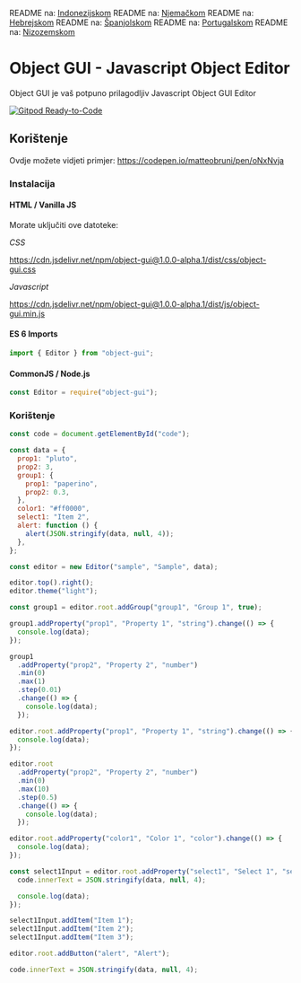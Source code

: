 README na: [Indonezijskom](./README-ID.md)
README na: [Njemačkom](./README-DE.md)
README na: [Hebrejskom](./README-IL.md)
README na: [Španjolskom](./README-ES.md)
README na: [Portugalskom](./README-BR.md)
README na: [Nizozemskom](./README-NL.md)

# Object GUI - Javascript Object Editor

Object GUI je vaš potpuno prilagodljiv Javascript Object GUI Editor

[![Gitpod Ready-to-Code](https://img.shields.io/badge/Gitpod-ready--to--code-blue?logo=gitpod)](https://gitpod.io/#https://github.com/matteobruni/object-gui)

## Korištenje

Ovdje možete vidjeti primjer: <https://codepen.io/matteobruni/pen/oNxNvja>

### Instalacija

#### HTML / Vanilla JS

Morate uključiti ove datoteke:

_CSS_

<https://cdn.jsdelivr.net/npm/object-gui@1.0.0-alpha.1/dist/css/object-gui.css>

_Javascript_

<https://cdn.jsdelivr.net/npm/object-gui@1.0.0-alpha.1/dist/js/object-gui.min.js>

#### ES 6 Imports

```javascript
import { Editor } from "object-gui";
```

#### CommonJS / Node.js

```javascript
const Editor = require("object-gui");
```

### Korištenje

```javascript
const code = document.getElementById("code");

const data = {
  prop1: "pluto",
  prop2: 3,
  group1: {
    prop1: "paperino",
    prop2: 0.3,
  },
  color1: "#ff0000",
  select1: "Item 2",
  alert: function () {
    alert(JSON.stringify(data, null, 4));
  },
};

const editor = new Editor("sample", "Sample", data);

editor.top().right();
editor.theme("light");

const group1 = editor.root.addGroup("group1", "Group 1", true);

group1.addProperty("prop1", "Property 1", "string").change(() => {
  console.log(data);
});

group1
  .addProperty("prop2", "Property 2", "number")
  .min(0)
  .max(1)
  .step(0.01)
  .change(() => {
    console.log(data);
  });

editor.root.addProperty("prop1", "Property 1", "string").change(() => {
  console.log(data);
});

editor.root
  .addProperty("prop2", "Property 2", "number")
  .min(0)
  .max(10)
  .step(0.5)
  .change(() => {
    console.log(data);
  });

editor.root.addProperty("color1", "Color 1", "color").change(() => {
  console.log(data);
});

const select1Input = editor.root.addProperty("select1", "Select 1", "select").change(() => {
  code.innerText = JSON.stringify(data, null, 4);

  console.log(data);
});

select1Input.addItem("Item 1");
select1Input.addItem("Item 2");
select1Input.addItem("Item 3");

editor.root.addButton("alert", "Alert");

code.innerText = JSON.stringify(data, null, 4);
```

